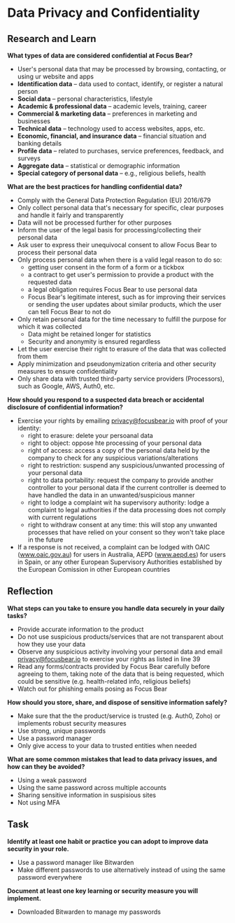 # Data Privacy and Confidentiality

## Research and Learn

**What types of data are considered confidential at Focus Bear?**

- User's personal data that may be processed by browsing, contacting, or using ur website and apps
- **Identification data** – data used to contact, identify, or register a natural person
- **Social data** – personal characteristics, lifestyle
- **Academic & professional data** – academic levels, training, career
- **Commercial & marketing data** – preferences in marketing and businesses
- **Technical data** – technology used to access websites, apps, etc.
- **Economic, financial, and insurance data** – financial situation and banking details
- **Profile data** – related to purchases, service preferences, feedback, and surveys
- **Aggregate data** – statistical or demographic information
- **Special category of personal data** – e.g., religious beliefs, health

**What are the best practices for handling confidential data?**

- Comply with the General Data Protection Regulation (EU) 2016/679
- Only collect personal data that's necessary for specific, clear purposes and handle it fairly and transparently
- Data will not be processed further for other purposes
- Inform the user of the legal basis for processing/collecting their personal data
- Ask user to express their unequivocal consent to allow Focus Bear to process their personal data
- Only process personal data when there is a valid legal reason to do so:
    - getting user consent in the form of a form or a tickbox
    - a contract to get user's permission to provide a product with the requested data
    - a legal obligation requires Focus Bear to use personal data
    - Focus Bear's legitimate interest, such as for improving their services or sending the user updates about similar products, which the user can tell Focus Bear to not do
- Only retain personal data for the time necessary to fulfill the purpose for which it was collected 
    - Data might be retained longer for statistics
    - Security and anonymity is ensured regardless
- Let the user exercise their right to erasure of the data that was collected from them
- Apply minimization and pseudonymization criteria and other security measures to ensure confidentiality
- Only share data with trusted third-party service providers (Processors), such as Google, AWS, Auth0, etc.

**How should you respond to a suspected data breach or accidental disclosure of confidential information?**

- Exercise your rights by emailing privacy@focusbear.io with proof of your identity:
    - right to erasure: delete your persoanal data
    - right to object: oppose hte processing of your personal data
    - right of access: access a copy of the personal data held by the company to check for any suspicious variations/alterations
    - right to restriction: suspend any suspicious/unwanted processing of your personal data
    - right to data portability: request the company to provide another controller to your personal data if the current controller is deemed to have handled the data in an unwanted/suspicious manner
    - right to lodge a complaint wit ha supervisory authority: lodge a complaint to legal authorities if the data processing does not comply with current regulations
    - right to withdraw consent at any time: this will stop any unwanted processes that have relied on your consent so they won't take place in the future
- If a response is not received, a complaint can be lodged with OAIC (www.oaic.gov.au) for users in Australia, AEPD (www.aepd.es) for users in Spain, or any other European Supervisory Authorities established by the European Comission in other European countries

## Reflection

**What steps can you take to ensure you handle data securely in your daily tasks?**

- Provide accurate information to the product
- Do not use suspicious products/services that are not transparent about how they use your data
- Observe any suspicious activity involving your personal data and email privacy@focusbear.io to exercise your rights as listed in line 39
- Read any forms/contracts provided by Focus Bear carefully before agreeing to them, taking note of the data that is being requested, which could be sensitive (e.g. health-related info, religious beliefs)
- Watch out for phishing emails posing as Focus Bear

**How should you store, share, and dispose of sensitive information safely?**

- Make sure that the the product/service is trusted (e.g. Auth0, Zoho) or implements robust security measures
- Use strong, unique passwords
- Use a password manager
- Only give access to your data to trusted entities when needed

**What are some common mistakes that lead to data privacy issues, and how can they be avoided?**

- Using a weak password
- Using the same password across multiple accounts
- Sharing sensitive information in suspisious sites
- Not using MFA

## Task

**Identify at least one habit or practice you can adopt to improve data security in your role.**

- Use a password manager like Bitwarden
- Make different passwords to use alternatively instead of using the same password everywhere

**Document at least one key learning or security measure you will implement.**

- Downloaded Bitwarden to manage my passwords
